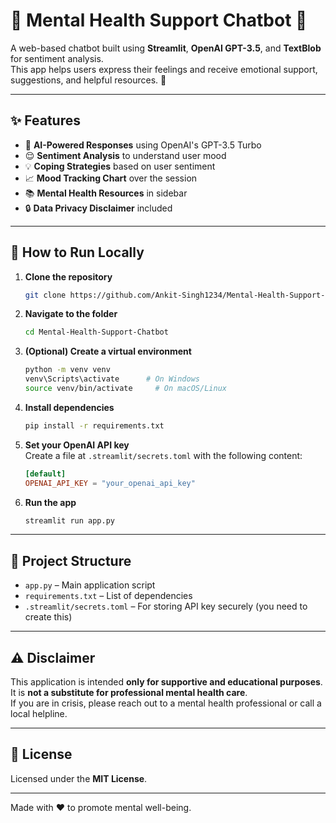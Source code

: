 # 🧠 Mental Health Support Chatbot 💬

A web-based chatbot built using **Streamlit**, **OpenAI GPT-3.5**, and **TextBlob** for sentiment analysis.  
This app helps users express their feelings and receive emotional support, suggestions, and helpful resources. 💚

---

## ✨ Features

- 🤖 **AI-Powered Responses** using OpenAI's GPT-3.5 Turbo
- 😌 **Sentiment Analysis** to understand user mood
- 💡 **Coping Strategies** based on user sentiment
- 📈 **Mood Tracking Chart** over the session
- 📚 **Mental Health Resources** in sidebar
- 🔒 **Data Privacy Disclaimer** included

---

## 🚀 How to Run Locally

1. **Clone the repository**  
   ```bash
   git clone https://github.com/Ankit-Singh1234/Mental-Health-Support-Chatbot.git
   ```

2. **Navigate to the folder**  
   ```bash
   cd Mental-Health-Support-Chatbot
   ```

3. **(Optional) Create a virtual environment**  
   ```bash
   python -m venv venv
   venv\Scripts\activate      # On Windows
   source venv/bin/activate     # On macOS/Linux
   ```

4. **Install dependencies**  
   ```bash
   pip install -r requirements.txt
   ```

5. **Set your OpenAI API key**  
   Create a file at `.streamlit/secrets.toml` with the following content:  
   ```toml
   [default]
   OPENAI_API_KEY = "your_openai_api_key"
   ```

6. **Run the app**  
   ```bash
   streamlit run app.py
   ```

---

## 📁 Project Structure

- `app.py` – Main application script
- `requirements.txt` – List of dependencies
- `.streamlit/secrets.toml` – For storing API key securely (you need to create this)

---

## ⚠️ Disclaimer

This application is intended **only for supportive and educational purposes**.  
It is **not a substitute for professional mental health care**.  
If you are in crisis, please reach out to a mental health professional or call a local helpline.

---

## 📝 License

Licensed under the **MIT License**.

---

Made with ❤️ to promote mental well-being.
